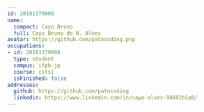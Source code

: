 ```yaml
---
id: 20181370008
name:
  compact: Cayo Bruno
  full: Cayo Bruno do N. Alves
avatar: https://github.com/patocoding.png
occupations:
- id: 20181370008
  type: student
  campus: ifpb-jp
  course: cstsi
  isFinished: false
addresses:
  github: https://github.com/patocoding
  linkedin: https://www.linkedin.com/in/cayo-alves-94602b1a8/
---
```


